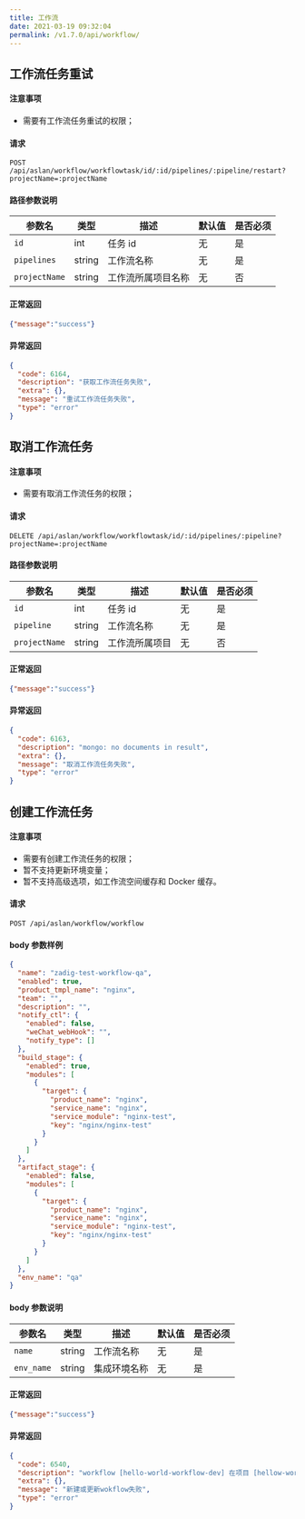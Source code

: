 ```yaml
---
title: 工作流
date: 2021-03-19 09:32:04
permalink: /v1.7.0/api/workflow/
---
```


## 工作流任务重试

#### 注意事项

- 需要有工作流任务重试的权限；

#### 请求

```
POST /api/aslan/workflow/workflowtask/id/:id/pipelines/:pipeline/restart?projectName=:projectName
```

#### 路径参数说明

|参数名|类型|描述|默认值|是否必须|
|---|---|---|---|---|
|`id`|int|任务 id|无|是|
|`pipelines`|string|工作流名称|无|是|
|`projectName`|string|工作流所属项目名称|无|否|

#### 正常返回

```json
{"message":"success"}
```

#### 异常返回
```json
{
  "code": 6164,
  "description": "获取工作流任务失败",
  "extra": {},
  "message": "重试工作流任务失败",
  "type": "error"
}
```

## 取消工作流任务

#### 注意事项

- 需要有取消工作流任务的权限；

#### 请求

```
DELETE /api/aslan/workflow/workflowtask/id/:id/pipelines/:pipeline?projectName=:projectName
```

#### 路径参数说明

|参数名|类型|描述|默认值|是否必须|
|---|---|---|---|---|
|`id`|int|任务 id|无|是|
|`pipeline`|string|工作流名称|无|是|
|`projectName`|string|工作流所属项目|无|否|

#### 正常返回

```json
{"message":"success"}
```

#### 异常返回
```json
{
  "code": 6163,
  "description": "mongo: no documents in result",
  "extra": {},
  "message": "取消工作流任务失败",
  "type": "error"
}
```
## 创建工作流任务

#### 注意事项

- 需要有创建工作流任务的权限；
- 暂不支持更新环境变量；
- 暂不支持高级选项，如工作流空间缓存和 Docker 缓存。


#### 请求

```
POST /api/aslan/workflow/workflow
```

#### body 参数样例

```json
{
  "name": "zadig-test-workflow-qa",
  "enabled": true,
  "product_tmpl_name": "nginx",
  "team": "",
  "description": "",
  "notify_ctl": {
    "enabled": false,
    "weChat_webHook": "",
    "notify_type": []
  },
  "build_stage": {
    "enabled": true,
    "modules": [
      {
        "target": {
          "product_name": "nginx",
          "service_name": "nginx",
          "service_module": "nginx-test",
          "key": "nginx/nginx-test"
        }
      }
    ]
  },
  "artifact_stage": {
    "enabled": false,
    "modules": [
      {
        "target": {
          "product_name": "nginx",
          "service_name": "nginx",
          "service_module": "nginx-test",
          "key": "nginx/nginx-test"
        }
      }
    ]
  },
  "env_name": "qa"
}
```

#### body 参数说明

|参数名|类型|描述|默认值|是否必须|
|---|---|---|---|---|
|`name`|string|工作流名称|无|是|
|`env_name`|string|集成环境名称|无|是|

#### 正常返回

```json
{"message":"success"}
```

#### 异常返回

```json
{
  "code": 6540,
  "description": "workflow [hello-world-workflow-dev] 在项目 [hellow-world] 中已经存在!",
  "extra": {},
  "message": "新建或更新wokflow失败",
  "type": "error"
}
```

